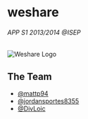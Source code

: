 # weshare
###### APP S1 2013/2014 @ISEP
![Weshare Logo](https://dl.dropboxusercontent.com/s/f0kbeydvsg71gjo/weshare.png?dl=0)

The Team
------------
- [@mattp94](https://github.com/mattp94)
- [@jordansportes8355](https://github.com/jordansportes8355)
- [@DivLoic](https://github.com/DivLoic)
